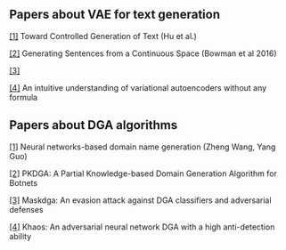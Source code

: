 ## Papers about VAE for text generation

[[1]](https://arxiv.org/abs/1703.00955) Toward Controlled Generation of Text (Hu et al.)

[[2]](https://arxiv.org/abs/1511.06349) Generating Sentences from a Continuous Space (Bowman et al 2016)

[[3]](https://github.com/NicGian/text_VAE)

[[4]](https://hsaghir.github.io/data_science/denoising-vs-variational-autoencoder/) An intuitive understanding of variational autoencoders without any formula

## Papers about DGA algorithms

[[1]](https://www.dropbox.com/s/h72o29ruiy6zatm/1-s2.0-S2214212621001629-main.pdf?dl=1) Neural networks-based domain name generation (Zheng Wang, Yang Guo)

[[2]](https://arxiv.org/abs/2212.04234) PKDGA: A Partial Knowledge-based Domain Generation Algorithm for Botnets

[[3]](https://www.researchgate.net/publication/344814944_MaskDGA_An_Evasion_Attack_Against_DGA_Classifiers_and_Adversarial_Defenses) Maskdga: An evasion attack against DGA classifiers and adversarial defenses

[[4]](https://www.dropbox.com/s/nmy00pm5r649gcq/yun2019.pdf?dl=1) Khaos: An adversarial neural network DGA with a high anti-detection ability
